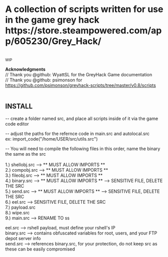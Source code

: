  <h1> A collection of scripts written for use in the game grey hack https://store.steampowered.com/app/605230/Grey_Hack/ </h1>
<br>
<small> WIP </small><br>

<b> Acknowledgments </b><br>
// Thank you @github: WyattSL for the GreyHack Game documentation<br>
// Thank you @github: psimonson for https://github.com/psimonson/greyhack-scripts/tree/master/v0.8/scripts<br>
<br>
## INSTALL ##

-- create a folder named src, and place all scripts inside of it via the game code editor

-- adjust the paths for the refernce code in main.src and autolocal.src <br>
ex: import_code("/home/USER/src/utils.src")

-- You will need to compile the following files in this order, name the binary the same as the src<br><br>
1.) shellobj.src --> ** MUST ALLOW IMPORTS ** <br>
2.) compobj.src --> ** MUST ALLOW IMPORTS **<br>
3.) fileobj.src --> ** MUST ALLOW IMPORTS **<br>
4.) binary.src --> ** MUST ALLOW IMPORTS ** --> SENSITIVE FILE, DELETE THE SRC<br>
5.) send.src --> ** MUST ALLOW IMPORTS ** --> SENSITIVE FILE, DELETE THE SRC<br>
6.) eel.src --> SENSITIVE FILE, DELETE THE SRC<br>
7.) payload.src <br>
8.) wipe.src  <br>
9.) main.src --> RENAME TO ss 

eel.src --> rshell payload, must define your rshell's IP <br>
binary.src --> contains obfuscated variables for root, users, and your FTP depot server info <br> 
send.src --> references binary.src, for your protection, do not keep src as these can be easily compromised<br>


